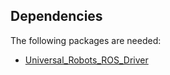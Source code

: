 
## Dependencies
The following packages are needed:
  - [Universal_Robots_ROS_Driver](https://github.com/UniversalRobots/Universal_Robots_ROS_Driver.git) 
